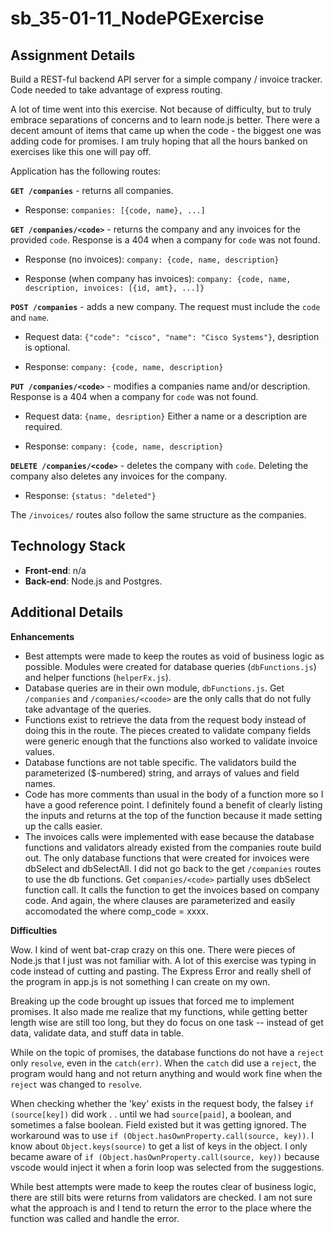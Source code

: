 # sb_35-01-11_NodePGExercise

## Assignment Details

Build a REST-ful backend API server for a simple company / invoice tracker. Code needed to take advantage of express routing.

A lot of time went into this exercise. Not because of difficulty, but to truly embrace separations of concerns and to learn node.js better. There were a decent amount of items that came up when the code - the biggest one was adding code for promises. I am truly hoping that all the hours banked on exercises like this one will pay off.


Application has the following routes:

**`GET /companies`** - returns all companies. 

- Response: `companies: [{code, name}, ...]`


**`GET /companies/<code>`** - returns the company and any invoices for the provided `code`. Response is a 404 when a company for `code` was not found.

- Response (no invoices): `company: {code, name, description}` 

- Response (when company has invoices): `company: {code, name, description, invoices: [{id, amt}, ...]}`


**`POST /companies`** - adds a new company. The request must include the `code` and `name`.

- Request data: `{"code": "cisco", "name": "Cisco Systems"}`, desription is optional.

- Response: `company: {code, name, description}`


**`PUT /companies/<code>`** - modifies a companies name and/or description. Response is a 404 when a company for `code` was not found.

- Request data: `{name, desription}` Either a name or a description are required. 

- Response: `company: {code, name, description}`


**`DELETE /companies/<code>`** - deletes the company with `code`. Deleting the company also deletes any invoices for the company.

- Response: `{status: "deleted"}`


The `/invoices/` routes also follow the same structure as the companies. 


## Technology Stack
- **Front-end**: n/a
- **Back-end**: Node.js and Postgres.


## Additional Details

**Enhancements**
- Best attempts were made to keep the routes as void of business logic as possible. Modules were created for database queries (`dbFunctions.js`) and helper functions (`helperFx.js`). 
- Database queries are in their own module, `dbFunctions.js`. Get `/companies` and `/companies/<coode>` are the only calls that do not fully take advantage of the queries.  
- Functions exist to retrieve the data from the request body instead of doing this in the route. The pieces created to validate company fields were generic enough that the functions also worked to validate invoice values.
- Database functions are not table specific. The validators build the parameterized ($-numbered) string, and arrays of values and field names. 
- Code has more comments than usual in the body of a function more so I have a good reference point. I definitely found a benefit of clearly listing the inputs and returns at the top of the function because it made setting up the calls easier.
- The invoices calls were implemented with ease because the database functions and validators already existed from the companies route build out. The only database functions that were created for invoices were dbSelect and dbSelectAll. I did not go back to the get `/companies` routes to use the db functions. Get `companies/<code>` partially uses dbSelect function call. It calls the function to get the invoices based on company code. And again, the where clauses are parameterized and easily accomodated the where comp_code = xxxx.


**Difficulties**

Wow. I kind of went bat-crap crazy on this one. There were pieces of Node.js that I just was not familiar with. A lot of this exercise was typing in code instead of cutting and pasting. The Express Error and really shell of the program in app.js is not something I can create on my own.

Breaking up the code brought up issues that forced me to implement promises. It also made me realize that my functions, while getting better length wise are still too long, but they do focus on one task -- instead of get data, validate data, and stuff data in table.

While on the topic of promises, the database functions do not have a `reject` only `resolve`, even in the `catch(err)`. When the `catch` did use a `reject`, the program would hang and not return anything and would work fine when the `reject` was changed to `resolve`.

When checking whether the 'key' exists in the request body, the falsey `if (source[key])` did work . . until we had `source[paid]`, a boolean, and sometimes a false boolean. Field existed but it was getting ignored. The workaround was to use `if (Object.hasOwnProperty.call(source, key))`. I know about `Object.keys(source)` to get a list of keys in the object. I only became aware of `if (Object.hasOwnProperty.call(source, key))` because vscode would inject it when a forin loop was selected from the suggestions.

While best attempts were made to keep the routes clear of business logic, there are still bits were returns from validators are checked. I am not sure what the approach is and I tend to return the error to the place where the function was called and handle the error. 


